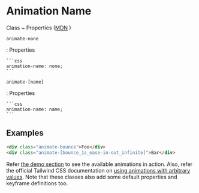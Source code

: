 <!-- markdownlint-disable MD046 MD033 -->

# Animation Name

Class
~ Properties ([MDN](https://developer.mozilla.org/en-US/docs/Web/CSS/animation-name) <external-link-icon />)

`animate-none`

: Properties

    ```css
    animation-name: none;
    ```

`animate-[name]`

: Properties

    ```css
    animation-name: name;
    ```

## Examples

```html
<div class="animate-bounce">Foo</div>
<div class="animate-[bounce_1s_ease-in-out_infinite]">Bar</div>
```

Refer [the demo section](./animations) to see the available animations in action. Also, refer the official Tailwind CSS documentation on [using animations with arbitrary values](https://tailwindcss.com/docs/animation#arbitrary-values). Note that these classes also add some default properties and keyframe definitions too.
